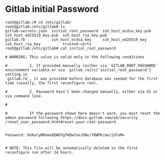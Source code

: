 # Gitlab initial Password

    root@gitlab:/# cd /etc/gitlab/
    root@gitlab:/etc/gitlab# ls
    gitlab-secrets.json  initial_root_password  ssh_host_ecdsa_key.pub  ssh_host_ed25519_key.pub  ssh_host_rsa_key.pub
    gitlab.rb            ssh_host_ecdsa_key     ssh_host_ed25519_key    ssh_host_rsa_key          trusted-certs
    root@gitlab:/etc/gitlab# cat initial_root_password 

    # WARNING: This value is valid only in the following conditions

    #          1. If provided manually (either via `GITLAB_ROOT_PASSWORD` environment variable or via `gitlab_rails['initial_root_password']` setting in 
    `gitlab.rb`, it was provided before database was seeded for the first time (usually, the first reconfigure run).

    #          2. Password hasn't been changed manually, either via UI or via command line.

    #

    #          If the password shown here doesn't work, you must reset the admin password following https://docs.gitlab.com/ee/security
    /reset_user_password.html#reset-your-root-password.


    Password: OnKalyBRomxQEWGYgfKQwCox/UNx/Y0WPK/ae/jUloM=


    # NOTE: This file will be automatically deleted in the first reconfigure run after 24 hours.
